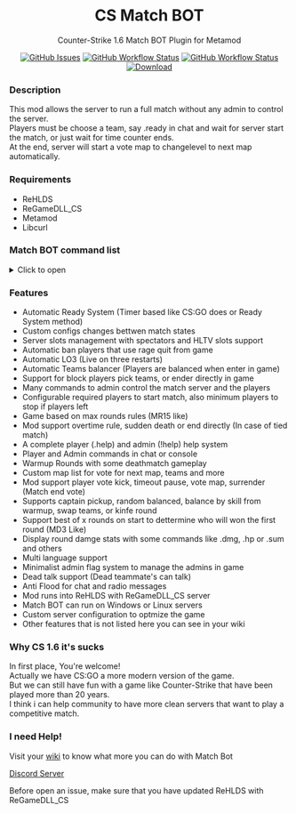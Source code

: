 <h1 align="center">CS Match BOT</h1>
<p align="center">Counter-Strike 1.6 Match BOT Plugin for Metamod</p>

<p align="center">
    <a href="https://github.com/SmileYzn/MatchBot/issues"><img alt="GitHub Issues" src="https://img.shields.io/github/issues-raw/smileyzn/MatchBot?style=flat-square"></a>
    <a href="https://github.com/SmileYzn/MatchBot/actions"><img alt="GitHub Workflow Status" src="https://img.shields.io/github/actions/workflow/status/SmileYzn/MatchBot/msbuild.yml?branch=main&label=Windows&style=flat-square"></a>
    <a href="https://github.com/SmileYzn/MatchBot/actions"><img alt="GitHub Workflow Status" src="https://img.shields.io/github/actions/workflow/status/smileyzn/MatchBot/makefile.yml?branch=main&label=Linux&style=flat-square"></a>
    <a href="https://github.com/SmileYzn/MatchBot/releases/latest"><img src="https://img.shields.io/github/downloads/SmileYzn/MatchBot/total?label=Download%40latest&style=flat-square&logo=github&logoColor=white" alt="Download"></a>
</p>

<h3>Description</h3>
<p>
This mod allows the server to run a full match without any admin to control the server.<br>
Players must be choose a team, say .ready in chat and wait for server start the match, or just wait for time counter ends.<br>
At the end, server will start a vote map to changelevel to next map automatically.<br>
</p>

<h3>Requirements</h3>
<ul>
    <li>ReHLDS</li>
    <li>ReGameDLL_CS</li>
    <li>Metamod</li>
    <li>Libcurl</li>
</ul> 
<h3> Match BOT command list </h3>
<details>
<summary>Click to open</summary>

| matchbot.cfg commands list         |  Default | Min | Max         | Description                                    |
| :--------------------------------- | :-----: | :-: | :----------: | :--------------------------------------------- |
| mb_log_tag                         | BOT     | -   | -            | Match BOT Log Tag. <br/>Here you can put any tag you wish.|
| mb_language                        | en      | -   | -            | Match BOT Language. <br/>`en` English US. <br/>`bp` Brazilian Portuguese.<br/>`es` Spanish Spain.<br/> You can edit/create more languages in matchbot\language.json |
| mb_admin_prefix                    | !       | -   | -            | Match BOT administrator command game chat prefix. <br /> For example `!menu` opens administrator menu. |
| mb_player_prefix                   | .       | -   | -            | Match BOT player command game chat prefix. <br /> For example `.dmg` show damage when player dead. |
| mb_players_min                     | 10      | -   | -            | Minimum players needed to start match. |
| mb_players_max                     | 10      | -   | -            | Maximum allowed players in match. |
| mb_play_rounds                     | 30      | -   | -            | Rounds to play before execute overtime.|
| mb_play_rounds_ot                  | 6       | -   | -            | Round to play in overtime. |
| mb_play_ot_mode                    | 3       | 0   | 3            | Overtime type. <br /> `0` Sudden death round. <br /> `1` Play overtime. <br /> `2` End match tied. <br /> `3` Users vote. |
| mb_ready_type                      | 1       | 0   | 2            | Ready system type.<br /> `0` Disabled. <br /> `1` Ready System. <br /> `2` Ready Timer. |
| mb_ready_time                      | 60      | -   | -            | Ready system timer delay in seconds. <br /> Only works with `mb_ready_type 2` |
| mb_team_pick_type                  | -1      | -1  | 5            | Team pickup type when match begin. <br /> `-1` Enable vote. <br /> `0` Leaders. <br /> `1` Random. <br /> `2` None. <br /> `3` Skill balanced. <br /> `4` Swap teams. <br /> `5` Knife round.|
| mb_team_pick_menu                  | abcdef  | -   | -            | Only works with `mb_team_pick_type -1`. <br/>This allows you to make your team pickup menu.<br/> `0` Leaders. <br /> `b` Random. <br /> `c` None. <br /> `d` Skill balanced. <br /> `e` Swap teams. <br /> `f` Knife round|
| mb_vote_map_type                   | 1       | 1   | 2            | Vote map type. It lets players to choose map or play random map. <br /> `1` Vote map. <br /> `2` Random map. |
| mb_vote_map_auto                   | 2       | 0   | 2            | Start vote map at match end. <br /> `0` Disabled. <br /> `1` Enabled. <br /> `2` Only when minimum players reached. |
| mb_vote_map_fail                   | 1       | 0   | 2            | Actions to perform when votemap fails. <br /> `0` Continue match. <br /> `1` Restart vote map. <br /> `2` Choose random map. |
| mb_knife_round                     | 0       | 0   | 1            | Play Knife Round to choose starting sides. <br /> `0` Disabled. <br /> `1` Enabled.|
| mb_score_type                      | 0       | 0   | 1            | Scores display method. <br /> `0` Default scores with phrases. <br /> `1` Show all teams and scores. |
| mb_scoreboard_team                 | 1       | 0   | 1            | Store team scores in scoreboard. <br /> `0` Disabled. <br /> `1` Enabled.|
| mb_scoreboard_player               | 1       | 0   | 1            | Store player scores in scoreboard. <br /> `0` Disabled. <br /> `1` Enabled.|
| mb_gamename                        | 1       | 0   | 1            | Display states and scores at game description. <br /> `0` Disabled. <br /> `1` Enabled.|
| mb_player_vote_kick                | 5       | 0   | -            | Mininum of players in a team to enable vote kick command for players. <br /> Set to `0` to disable vote kick command.|
| mb_player_vote_map                 | 5       | 0   | -            | Mininum of players in a team to enable vote map command for players. <br /> Set to `0` to disable vote map command.|
| mb_player_vote_pause               | 5       | 0   | -            | Mininum of players in a team to enable vote pause command for players. <br /> Set to `0` to disable vote pause command.|
| mb_player_vote_restart             | 5       | 0   | -            | Mininum of players in a team to enable vote kick command for players. <br /> Set to `0` to disable vote restart command.|
| mb_player_vote_surrender           | 5       | 0   | -            | Mininum of players in a team to enable vote kick command for players. <br /> Set to `0` to disable vote surrender command.|
| mb_round_end_stats                 | 0       | 0   | 4            | Show round stats on end. <br /> `0` Disabled. <br /> `1` Show round damage in chat. <br /> `2` Show round summary in chat. <br /> `3` Show round damage in console. <br /> `4` Show round summary in console. |
| mb_stats_commands                  | abcd    | -   | -            | Enabled round stats commands in chat. <br /> `a` Enable `.hp` command. <br /> `b` Enable `.dmg` command. <br /> `c` Enable `.rdmg` command. <br /> `d` Enable `.sum` command.|
| mb_restrict_weapons                | 0<br />0<br />0<br />0<br />0<br />0<br />0<br />0<br />0<br />0<br />0<br />0<br />0<br />0<br />0<br />0<br />0<br />0<br />0<br />0<br />0<br />0<br />0<br />0<br />0<br />0<br />0<br />0<br />0<br />0<br />0<br />0<br />0<br />0<br />0<br />0<br />0<br />0<br />0| -   | - | Restricted Weapons by item index slot position (1 to block item, 0 to allow). <br />`0` Shieldgun. <br /> `1` P228. <br /> `2` Glock. <br /> `3` Scout. <br /> `4` Hegrenade. <br /> `5` Xm1014. <br /> `6` C4. <br /> `7` Mac10. <br /> `8` Aug. <br /> `9` Smokegrenade. <br /> `10` Elite. <br /> `11` Fiveseven. <br /> `12` Ump45. <br /> `13` Sg550. <br /> `14` Galil. <br /> `15` Famas. <br /> `16` Usp. <br /> `17` Glock18. <br /> `18` Awp. <br /> `19` Mp5n. <br /> `20` M249. <br /> `21` M3. <br /> `22` M4a1. <br /> `23` Tmp. <br /> `24` G3sg1. <br /> `25` Flashbang. <br /> `26` Deagle. <br /> `27` Sg552. <br /> `28` Ak47. <br /> `29` Knife. <br /> `30` P90. <br /> `31` Nvg. <br /> `32` Defusekit. <br /> `33` Kevlar. <br /> `34` Assault. <br /> `35` Longjump. <br /> `36` Sodacan. <br /> `37` Healthkit. <br /> `38` Antidote. <br /> `39` Battery. |
| mb_extra_smoke_count               | 2       | 0   | -            | Extra Smokegranade explosion fix .<br /> `0` Disabled. <br /> `n` Number of extra smoke puffs. |
| mb_fix_spawn_distance              | 60.0    | -   | -            | Distance to respawn player if try to bug respawn on de_dust2 ramp and other maps. <br /> `0` Disabled. <br /> `n.0` Distance in units to enable fix. |
| mb_help_file                       | cstrike/addons/matchbot/users_help.html      | -  | -            | Users Help File or Website url (Without HTTPS). <br /> If is website url, works only with HTTP (Not HTTPS).|
| mb_help_file_admin                 | cstrike/addons/matchbot/admin_help.html      | -  | -            | Admin Help File or Website url (Without HTTPS). <br /> If is website url, works only with HTTP (Not HTTPS).|
| mb_api_url                         | -       | -   | -            | Match Bot HTTP Requests URL. <br/>Leave empty to disable whole matchbot API.|
| mb_api_timeout                     | 5       | -   | -            | Timeout of Match Bot HTTP API Requests. |
| mb_api_auth_type                   | 0       | 0   | 2            | Player Authentication type on connect. <br /> `0` Disable player authentication on connect. <br /> `1` Kick Player only when receive response from authentication server to kick it. <br /> `2` Kick Player if authentication failed or authentication server is offline. |
| mb_cfg_match_bot                   | matchbot.cfg  | -   | -            | Match Bot main config. <br /> Executed when Match Bot loads at new map.|
| mb_cfg_warmup                      | warmup.cfg    | -   | -            | Warmup config. <br /> Executed at Warmup session.|
| mb_cfg_start                       | start.cfg     | -   | -            | Start config. <br /> Executed when vote system starts vote teams or vote map.|
| mb_cfg_1st                         | esl.cfg       | -   | -            | First Half config. <br /> Executed when match is live at first half.|
| mb_cfg_halftime                    | halftime.cfg  | -   | -            | Half Time config. <br /> Executed when match is in half time.|
| mb_cfg_2nd                         | esl.cfg       | -   | -            | Second Half config. <br /> Executed when match is live at second half.|
| mb_cfg_overtime                    | esl-ot.cfg    | -   | -            | Overtime config. <br /> Executed at overtime extras rounds.|
| mb_cfg_end                         | end.cfg       | -   | -            | End config. <br /> Executed right after match ends.|
</details>

<h3>Features</h3>
<ul>
<li>Automatic Ready System (Timer based like CS:GO does or Ready System method)</li>
<li>Custom configs changes bettwen match states</li>
<li>Server slots management with spectators and HLTV slots support</li>
<li>Automatic ban players that use rage quit from game</li>
<li>Automatic LO3 (Live on three restarts)</li>
<li>Automatic Teams balancer (Players are balanced when enter in game)</li>
<li>Support for block players pick teams, or ender directly in game</li>
<li>Many commands to admin control the match server and the players</li>
<li>Configurable required players to start match, also minimum players to stop if players left</li>
<li>Game based on max rounds rules (MR15 like)</li>
<li>Mod support overtime rule, sudden death or end directly (In case of tied match)</li>
<li>A complete player (.help) and admin (!help) help system</li>
<li>Player and Admin commands in chat or console</li>
<li>Warmup Rounds with some deathmatch gameplay</li>
<li>Custom map list for vote for next map, teams and more</li>
<li>Mod support player vote kick, timeout pause, vote map, surrender (Match end vote)</li>
<li>Supports captain pickup, random balanced, balance by skill from warmup, swap teams, or kinfe round</li>
<li>Support best of x rounds on start to dettermine who will won the first round (MD3 Like)</li>
<li>Display round damge stats with some commands like .dmg, .hp or .sum and others</li>
<li>Multi language support</li>
<li>Minimalist admin flag system to manage the admins in game</li>
<li>Dead talk support (Dead teammate's can talk)</li>
<li>Anti Flood for chat and radio messages</li>
<li>Mod runs into ReHLDS with ReGameDLL_CS server</li>
<li>Match BOT can run on Windows or Linux servers</li>
<li>Custom server configuration to optmize the game</li>
<li>Other features that is not listed here you can see in your wiki</li>
</ul>

<h3>Why CS 1.6 it's sucks</h3>
<p>
In first place, You're welcome!<br>  
Actually we have CS:GO a more modern version of the game.<br>  
But we can still have fun with a game like Counter-Strike that have been played more than 20 years.<br>  
I think i can help community to have more clean servers that want to play a competitive match.
</p>

<h3>I need Help!</h3>
<p>Visit your <a href="https://github.com/SmileYzn/MatchBot/wiki">wiki</a> to know what more you can do with Match Bot</p>
<p><a href="https://discord.gg/jFxKr9RSRc" target="_new">Discord Server</a></p>
<p>Before open an issue, make sure that you have updated ReHLDS with ReGameDLL_CS</p>

